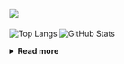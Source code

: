 ![](https://komarev.com/ghpvc/?username=chck&color=blueviolet)

<p align="left"> 
  <img alt="Top Langs" align="center" height="150" src="https://github-readme-stats-nine-umber-51.vercel.app/api/top-langs/?username=chck&layout=compact&count_private=true&show_icons=true&show_icons=true&theme=buefy" />
  <img alt="GitHub Stats" align="center" height="150" src="https://github-readme-stats-nine-umber-51.vercel.app/api?username=chck&count_private=true&show_icons=true&show_icons=true&theme=buefy" />
</p>

<details>
  <summary><b>Read more</b></summary>
  <br>

  <!--START_SECTION:waka-->
**🐱 My GitHub Data** 

> 📦 68.5 kB Used in GitHub's Storage 
 > 
> 🏆 493 Contributions in the Year 2023
 > 
> 💼 Opted to Hire
 > 
> 📜 134 Public Repositories 
 > 
> 🔑 19 Private Repositories 
 > 
**I'm a Night 🦉** 

```text
🌞 Morning                1267 commits        ████░░░░░░░░░░░░░░░░░░░░░   16.03 % 
🌆 Daytime                2004 commits        ██████░░░░░░░░░░░░░░░░░░░   25.35 % 
🌃 Evening                2198 commits        ███████░░░░░░░░░░░░░░░░░░   27.81 % 
🌙 Night                  2436 commits        ████████░░░░░░░░░░░░░░░░░   30.82 % 
```
📅 **I'm Most Productive on Monday** 

```text
Monday                   1773 commits        ██████░░░░░░░░░░░░░░░░░░░   22.43 % 
Tuesday                  1634 commits        █████░░░░░░░░░░░░░░░░░░░░   20.67 % 
Wednesday                1133 commits        ████░░░░░░░░░░░░░░░░░░░░░   14.33 % 
Thursday                 1412 commits        ████░░░░░░░░░░░░░░░░░░░░░   17.86 % 
Friday                   768 commits         ██░░░░░░░░░░░░░░░░░░░░░░░   09.72 % 
Saturday                 404 commits         █░░░░░░░░░░░░░░░░░░░░░░░░   05.11 % 
Sunday                   781 commits         ██░░░░░░░░░░░░░░░░░░░░░░░   09.88 % 
```


📊 **This Week I Spent My Time On** 

```text
💬 Programming Languages: 
Other                    32 hrs 56 mins      ███████████████████░░░░░░   76.77 % 
Rust                     3 hrs 8 mins        ██░░░░░░░░░░░░░░░░░░░░░░░   07.34 % 
YAML                     2 hrs 57 mins       ██░░░░░░░░░░░░░░░░░░░░░░░   06.89 % 
TypeScript               46 mins             ░░░░░░░░░░░░░░░░░░░░░░░░░   01.80 % 
TOML                     36 mins             ░░░░░░░░░░░░░░░░░░░░░░░░░   01.43 % 

🔥 Editors: 
Chrome                   32 hrs 54 mins      ███████████████████░░░░░░   76.67 % 
CLion                    3 hrs 8 mins        ██░░░░░░░░░░░░░░░░░░░░░░░   07.32 % 
WebStorm                 2 hrs 30 mins       █░░░░░░░░░░░░░░░░░░░░░░░░   05.85 % 
VS Code                  1 hr 43 mins        █░░░░░░░░░░░░░░░░░░░░░░░░   04.03 % 
Neovim                   1 hr 39 mins        █░░░░░░░░░░░░░░░░░░░░░░░░   03.87 % 
```

**I Mostly Code in Python** 

```text
Python                   40 repos            ████████░░░░░░░░░░░░░░░░░   32.00 % 
Jupyter Notebook         20 repos            ████░░░░░░░░░░░░░░░░░░░░░   16.00 % 
Rust                     7 repos             █░░░░░░░░░░░░░░░░░░░░░░░░   05.60 % 
Shell                    3 repos             █░░░░░░░░░░░░░░░░░░░░░░░░   02.40 % 
Astro                    1 repo              ░░░░░░░░░░░░░░░░░░░░░░░░░   00.80 % 
```



**Timeline**

![Lines of Code chart](https://raw.githubusercontent.com/chck/chck/main/assets/bar_graph.png)


 Last Updated on 2023-08-12 01:17 UTC
<!--END_SECTION:waka-->
</details>

